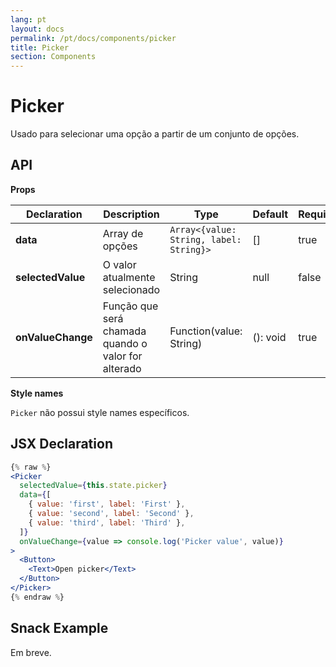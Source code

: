 ```yaml
---
lang: pt
layout: docs
permalink: /pt/docs/components/picker
title: Picker
section: Components
---
```


# Picker

Usado para selecionar uma opção a partir de um conjunto de opções.

## API

**Props**

| Declaration  | Description  | Type  | Default  | Required |
|--------------|--------------|-------|----------|--------|
| **data** | Array de opções | `Array<{value: String, label: String}>` | [] | true
| **selectedValue** | O valor atualmente selecionado | String | null | false
| **onValueChange** | Função que será chamada quando o valor for alterado | Function(value: String) | (): void | true

**Style names**

`Picker` não possui style names específicos.

## JSX Declaration

``` jsx
{% raw %}
<Picker
  selectedValue={this.state.picker}
  data={[
    { value: 'first', label: 'First' },
    { value: 'second', label: 'Second' },
    { value: 'third', label: 'Third' },
  ]}
  onValueChange={value => console.log('Picker value', value)}
>
  <Button>
    <Text>Open picker</Text>
  </Button>
</Picker>
{% endraw %}
```

## Snack Example

Em breve.
